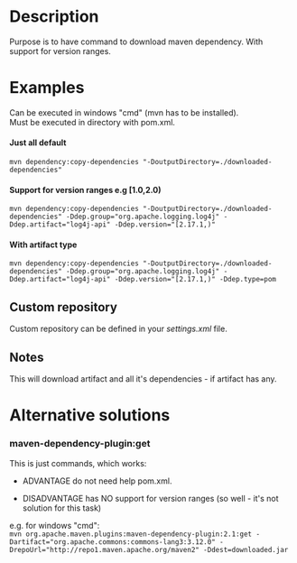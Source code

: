 # Description
Purpose is to have command to download maven dependency. With support for version ranges.

# Examples  
Can be executed in windows "cmd" (mvn has to be installed).  
Must be executed in directory with pom.xml.

#### Just all default
`mvn dependency:copy-dependencies "-DoutputDirectory=./downloaded-dependencies"`
                                           
#### Support for version ranges e.g **[1.0,2.0)**
`mvn dependency:copy-dependencies "-DoutputDirectory=./downloaded-dependencies" -Ddep.group="org.apache.logging.log4j" -Ddep.artifact="log4j-api" -Ddep.version="[2.17.1,)"`

#### With artifact type
`mvn dependency:copy-dependencies "-DoutputDirectory=./downloaded-dependencies" -Ddep.group="org.apache.logging.log4j" -Ddep.artifact="log4j-api" -Ddep.version="[2.17.1,)" -Ddep.type=pom`

## Custom repository 
Custom repository can be defined in your _settings.xml_ file.

## Notes
This will download artifact and all it's dependencies - if artifact has any.


# Alternative solutions

### maven-dependency-plugin:get
This is just commands, which works: 
  + ADVANTAGE do not need help pom.xml.
  - DISADVANTAGE has NO support for version ranges (so well - it's not solution for this task)

e.g. for windows "cmd":  
`mvn org.apache.maven.plugins:maven-dependency-plugin:2.1:get -Dartifact="org.apache.commons:commons-lang3:3.12.0" -DrepoUrl="http://repo1.maven.apache.org/maven2" -Ddest=downloaded.jar`